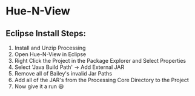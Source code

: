 # Hue-N-View

## Eclipse Install Steps:
1. Install and Unzip Processing
2. Open Hue-N-View in Eclipse
3. Right Click the Project in the Package Explorer and Select Properties
4. Select 'Java Build Path' -> Add External JAR
5. Remove all of Bailey's invalid Jar Paths
6. Add all of the JAR's from the Processing Core Directory to the Project
7. Now give it a run :smiley:
